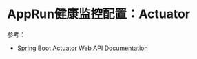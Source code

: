 # AppRun健康监控配置：Actuator

参考：

- [Spring Boot Actuator Web API Documentation](https://docs.spring.io/spring-boot/docs/2.5.3/actuator-api/htmlsingle/)